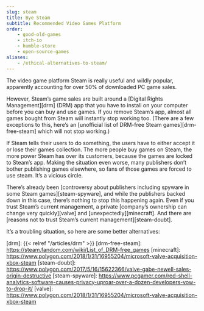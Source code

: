 ```yaml
---
slug: steam
title: Bye Steam
subtitle: Recommended Video Games Platform
order:
    - good-old-games
    - itch-io
    - humble-store
    - open-source-games
aliases:
    - /ethical-alternatives-to-steam/
---
```


The video game platform Steam is really useful and wildly popular, apparently accounting for over 50% of downloaded PC game sales.

However, Steam’s game sales are built around a [Digital Rights Management][drm] (DRM) app that you have to install on your computer before you can buy and use games. If you remove Steam’s app, almost all games bought from Steam will instantly stop working too. (There are a few exceptions to this, here’s an [unofficial list of DRM-free Steam games][drm-free-steam] which will not stop working.)

If Steam tells their users to do something, the users have to either accept it or lose their games collection. The more people buy games on Steam, the more power Steam has over its customers, because the games are locked to Steam’s app. Making the situation even worse, many publishers don’t bother publishing games elsewhere, so fans of those games are forced to use steam. It’s a vicious circle.

There’s already been [controversy about publishers including spyware in some Steam games][steam-spyware], and while the publishers backed down in this case, there’s nothing to stop this happening again. Even if you trust Steam’s current management, a private [company’s ownership can change very quickly][valve] and [unexpectedly][minecraft]. And there are [reasons not to trust Steam’s current management][steam-doubt].

It’s a troubling situation, so here are some better alternatives:



[drm]: {{< relref "/articles/drm" >}}
[drm-free-steam]: https://steam.fandom.com/wiki/List_of_DRM-free_games
[minecraft]: https://www.polygon.com/2018/1/31/16955204/microsoft-valve-acquisition-xbox-steam
[steam-doubt]: https://www.polygon.com/2017/5/16/15622366/valve-gabe-newell-sales-origin-destructive
[steam-spyware]: https://www.pcgamer.com/red-shell-analytics-software-causes-privacy-uproar-over-a-dozen-developers-vow-to-drop-it/
[valve]: https://www.polygon.com/2018/1/31/16955204/microsoft-valve-acquisition-xbox-steam